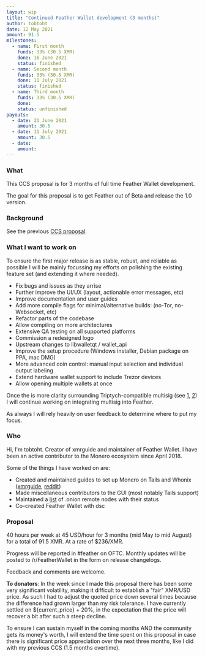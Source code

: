 ```yaml
---
layout: wip
title: "Continued Feather Wallet development (3 months)"
author: tobtoht
date: 12 May 2021
amount: 91.5
milestones:
  - name: First month 
    funds: 33% (30.5 XMR)
    done: 16 June 2021
    status: finished
  - name: Second month
    funds: 33% (30.5 XMR)
    done: 11 July 2021
    status: finished
  - name: Third month
    funds: 33% (30.5 XMR)
    done: 
    status: unfinished
payouts:
  - date: 21 June 2021
    amount: 30.5
  - date: 11 July 2021
    amount: 30.5
  - date:
    amount:
---
```


### What

This CCS proposal is for 3 months of full time Feather Wallet development.

The goal for this proposal is to get Feather out of Beta and release the 1.0 version.

### Background

See the previous [CCS proposal](https://ccs.getmonero.org/proposals/tobtoht_feather_dev_q1_2021.html).

### What I want to work on

To ensure the first major release is as stable, robust, and reliable as possible I will be mainly focussing my efforts on polishing the existing feature set (and extending it where needed).

- Fix bugs and issues as they arrise
- Further improve the UI/UX (layout, actionable error messages, etc)
- Improve documentation and user guides
- Add more compile flags for minimal/alternative builds: (no-Tor, no-Websocket, etc)
- Refactor parts of the codebase
- Allow compiling on more architectures
- Extensive QA testing on all supported platforms
- Commission a redesigned logo
- Upstream changes to libwalletqt / wallet_api
- Improve the setup procedure (Windows installer, Debian package on PPA, mac DMG)
- More advanced coin control: manual input selection and individual output labeling
- Extend hardware wallet support to include Trezor devices
- Allow opening multiple wallets at once

Once the is more clarity surrounding Triptych-compatible multisig (see [1](https://repo.getmonero.org/monero-project/ccs-proposals/-/blob/master/cypherstack-sarang-triptych-research.md), [2](https://repo.getmonero.org/monero-project/ccs-proposals/-/merge_requests/225#note_10903)) I will continue working on integrating multisig into Feather.

As always I will rely heavily on user feedback to determine where to put my focus.

### Who

Hi, I'm tobtoht. Creator of xmrguide and maintainer of Feather Wallet.
I have been an active contributor to the Monero ecosystem since April 2018.

Some of the things I have worked on are:

- Created and maintained guides to set up Monero on Tails and Whonix ([xmrguide](http://xmrguide42y34onq.onion/), [reddit](https://old.reddit.com/r/Monero/comments/h8pbc2/))
- Made miscellaneous contributors to the GUI (most notably Tails support)
- Maintained a [list](http://xmrguide42y34onq.onion/remote_nodes) of .onion remote nodes with their status
- Co-created Feather Wallet with dsc

### Proposal

40 hours per week at 45 USD/hour for 3 months (mid May to mid August) for a total of 91.5 XMR. At a rate of $236/XMR.

Progress will be reported in #feather on OFTC. Monthly updates will be posted to /r/FeatherWallet in the form on release changelogs.

Feedback and comments are welcome.

**To donators**: In the week since I made this proposal there has been some very significant volatility, making it difficult to establish a "fair" XMR/USD price. As such I had to adjust the quoted price down several times because the difference had grown larger than my risk tolerance. I have currently settled on ${current_price} + 20%, in the expectation that the price will recover a bit after such a steep decline.

To ensure I can sustain myself in the coming months AND the community gets its money's worth, I will extend the time spent on this proposal in case there is significant price appreciation over the next three months, like I did with my previous CCS (1.5 months overtime).
